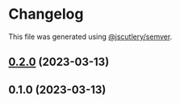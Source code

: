 # Changelog

This file was generated using [@jscutlery/semver](https://github.com/jscutlery/semver).

## [0.2.0](https://github.com/caioquirino/awsu/compare/core-0.1.0...core-0.2.0) (2023-03-13)

## 0.1.0 (2023-03-13)
